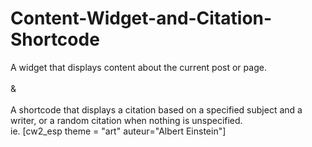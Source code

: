 # Content-Widget-and-Citation-Shortcode
A widget that displays content about the current post or page. <br><br>
& <br><br>
A shortcode that displays a citation based on a specified subject and a writer, or a random citation when nothing is unspecified. <br>
ie. [cw2_esp theme = "art" auteur="Albert Einstein"]

